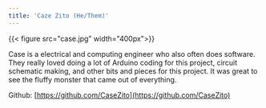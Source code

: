 ```yaml
---
title: 'Caze Zito (He/Them)'
---
```

<!--more-->
{{< figure src="case.jpg" width="400px">}}

Case is a electrical and computing engineer who also often does software. They really loved doing a lot of Arduino coding for this project, circuit schematic making, and other bits and pieces for this project. It was great to see the fluffy monster that came out of everything.


Github: [https://github.com/CaseZito](https://github.com/CaseZito)